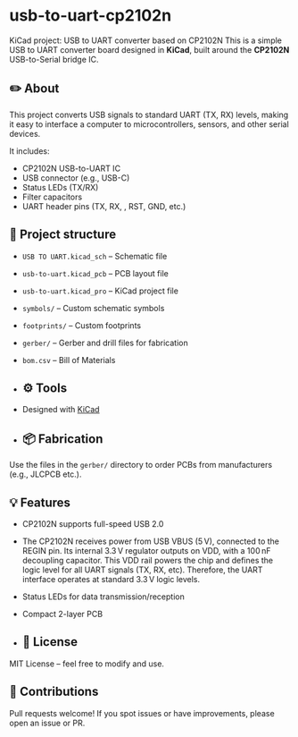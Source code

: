 # usb-to-uart-cp2102n
KiCad project: USB to UART converter based on CP2102N
This is a simple USB to UART converter board designed in **KiCad**, built around the **CP2102N** USB-to-Serial bridge IC.

## ✏️ About
This project converts USB signals to standard UART (TX, RX) levels, making it easy to interface a computer to microcontrollers, sensors, and other serial devices.  

It includes:
- CP2102N USB-to-UART IC
- USB connector (e.g., USB-C)
- Status LEDs (TX/RX)
- Filter capacitors
- UART header pins (TX, RX, , RST, GND, etc.)

## 📂 Project structure
- `USB TO UART.kicad_sch` – Schematic file
- `usb-to-uart.kicad_pcb` – PCB layout file
- `usb-to-uart.kicad_pro` – KiCad project file
- `symbols/` – Custom schematic symbols 
- `footprints/` – Custom footprints
- `gerber/` – Gerber and drill files for fabrication
- `bom.csv` – Bill of Materials

- ## ⚙️ Tools
- Designed with [KiCad](https://kicad.org/)

- ## 📦 Fabrication
Use the files in the `gerber/` directory to order PCBs from manufacturers (e.g., JLCPCB etc.).

## 💡 Features
- CP2102N supports full-speed USB 2.0
- The CP2102N receives power from USB VBUS (5 V), connected to the REGIN pin. Its internal 3.3 V regulator outputs on VDD, with a 100 nF decoupling capacitor. This VDD rail powers the chip and defines the logic level for all UART signals (TX, RX, etc). Therefore, the UART interface operates at standard 3.3 V logic levels.
- Status LEDs for data transmission/reception
- Compact 2-layer PCB

- ## 📄 License
MIT License – feel free to modify and use.

## 🙌 Contributions
Pull requests welcome! If you spot issues or have improvements, please open an issue or PR.

